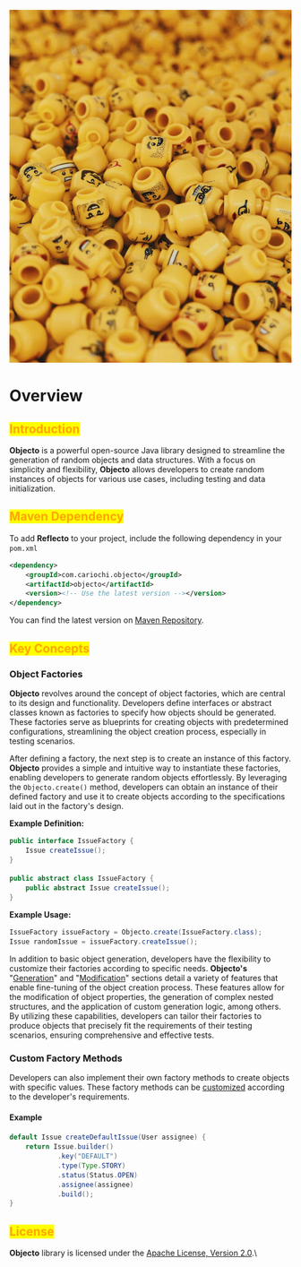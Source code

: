 ![Alt](/assets/images/objecto.png)

# Overview

## <mark style="color:orange;">Introduction</mark>

**Objecto** is a powerful open-source Java library designed to streamline the generation of random objects and data structures. With a focus on simplicity and flexibility, **Objecto** allows developers to create random instances of objects for various use cases, including testing and data initialization.

## <mark style="color:orange;">Maven Dependency</mark>

To add **Reflecto** to your project, include the following dependency in your `pom.xml`

```xml
<dependency>
    <groupId>com.cariochi.objecto</groupId>
    <artifactId>objecto</artifactId>
    <version><!-- Use the latest version --></version>
</dependency>
```

You can find the latest version on [Maven Repository](https://mvnrepository.com/artifact/com.cariochi.objecto/objecto).

## <mark style="color:orange;">Key Concepts</mark>

### Object Factories

**Objecto** revolves around the concept of object factories, which are central to its design and functionality. Developers define interfaces or abstract classes known as factories to specify how objects should be generated. These factories serve as blueprints for creating objects with predetermined configurations, streamlining the object creation process, especially in testing scenarios.

After defining a factory, the next step is to create an instance of this factory. **Objecto** provides a simple and intuitive way to instantiate these factories, enabling developers to generate random objects effortlessly. By leveraging the `Objecto.create()` method, developers can obtain an instance of their defined factory and use it to create objects according to the specifications laid out in the factory's design.

**Example Definition:**

```java
public interface IssueFactory {
    Issue createIssue();
}

public abstract class IssueFactory {
    public abstract Issue createIssue();
}
```

**Example Usage:**

```java
IssueFactory issueFactory = Objecto.create(IssueFactory.class);
Issue randomIssue = issueFactory.createIssue();
```

In addition to basic object generation, developers have the flexibility to customize their factories according to specific needs. **Objecto's** "[Generation](generation.md)" and "[Modification](modification.md)" sections detail a variety of features that enable fine-tuning of the object creation process. These features allow for the modification of object properties, the generation of complex nested structures, and the application of custom generation logic, among others. By utilizing these capabilities, developers can tailor their factories to produce objects that precisely fit the requirements of their testing scenarios, ensuring comprehensive and effective tests.

### Custom Factory Methods

Developers can also implement their own factory methods to create objects with specific values. These factory methods can be [customized](modification.md#applying-modifications-to-custom-factory-methods) according to the developer's requirements.

#### Example

```java
default Issue createDefaultIssue(User assignee) {
    return Issue.builder()
            .key("DEFAULT")
            .type(Type.STORY)
            .status(Status.OPEN)
            .assignee(assignee)
            .build();
}
```

## <mark style="color:orange;">License</mark>

**Objecto** library is licensed under the [Apache License, Version 2.0](https://www.apache.org/licenses/LICENSE-2.0).\
